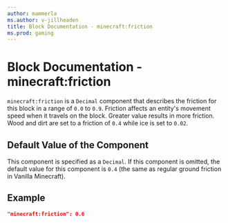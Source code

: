 ```yaml
---
author: mammerla
ms.author: v-jillheaden
title: Block Documentation - minecraft:friction
ms.prod: gaming
---
```


# Block Documentation - minecraft:friction

`minecraft:friction` is a `Decimal` component that describes the friction for this block in a range of `0.0` to `0.9`. Friction affects an entity's movement speed when it travels on the block. Greater value results in more friction. Wood and dirt are set to a friction of `0.4` while ice is set to `0.02`.

## Default Value of the Component

This component is specified as a `Decimal`. If this component is omitted, the default value for this component is `0.4` (the same as regular ground friction in Vanilla Minecraft).

## Example

```json
"minecraft:friction": 0.6
```
